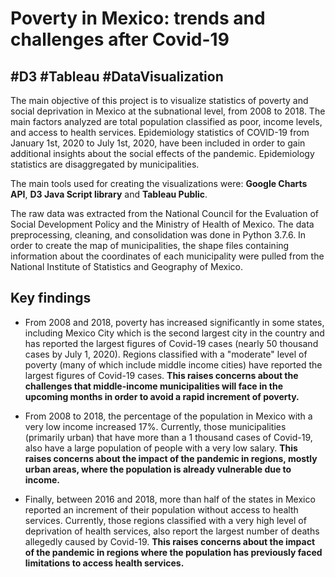 # Poverty in Mexico: trends and challenges after Covid-19
## #D3 #Tableau #DataVisualization 

The main objective of this project is to visualize statistics of poverty and social deprivation in Mexico at the subnational level, from 2008 to 2018. The main factors analyzed are total population classified as poor, income levels, and access to health services. Epidemiology statistics of COVID-19 from January 1st, 2020 to July 1st, 2020, have been included in order to gain additional insights about the social effects of the pandemic. Epidemiology statistics are disaggregated by municipalities.

The main tools used for creating the visualizations were: **Google Charts API**, **D3 Java Script library** and **Tableau Public**.

The raw data was extracted from the National Council for the Evaluation of Social Development Policy and the Ministry of Health of Mexico. The data preprocessing, cleaning, and consolidation was done in Python 3.7.6. In order to create the map of municipalities, the shape files containing information about the coordinates of each municipality were pulled from the National Institute of Statistics and Geography of Mexico.


## Key findings

- From 2008 and 2018, poverty has increased significantly in some states, including Mexico City which is the second largest city in the country and has reported the largest figures of Covid-19 cases (nearly 50 thousand cases by July 1, 2020). Regions classified with a "moderate" level of poverty (many of which include middle income cities) have reported the largest figures of Covid-19 cases. **This raises concerns about the challenges that middle-income municipalities will face in the upcoming months in order to avoid a rapid increment of poverty.**

- From 2008 to 2018, the percentage of the population in Mexico with a very low income increased 17%. Currently, those municipalities (primarily urban) that have more than a 1 thousand cases of Covid-19, also have a large population of people with a very low salary. **This raises concerns about the impact of the pandemic in regions, mostly urban areas, where the population is already vulnerable due to income.**

- Finally, between 2016 and 2018, more than half of the states in Mexico reported an increment of their population without access to health services. Currently, those regions classified with a very high level of deprivation of health services, also report the largest number of deaths allegedly caused by Covid-19. **This raises concerns about the impact of the pandemic in regions where the population has previously faced limitations to access health services.**

